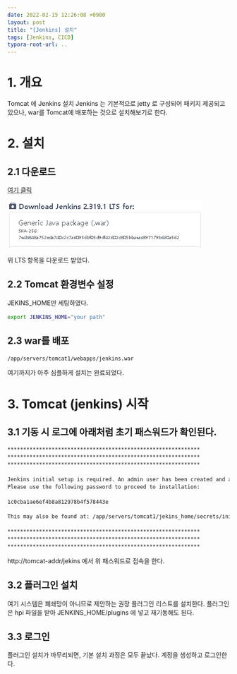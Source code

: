 ```yaml
---
date: 2022-02-15 12:26:08 +0900
layout: post
title: "[Jenkins] 설치"
tags: [Jenkins, CICD]
typora-root-url: ..
---
```



# 1. 개요
Tomcat 에 Jenkins 설치
Jenkins 는 기본적으로 jetty 로 구성되어 패키지 제공되고 있으나,
war를 Tomcat에 배포하는 것으로 설치해보기로 한다.



# 2. 설치
## 2.1 다운로드
[여기 클릭](https://www.jenkins.io/download/)

![InstallJenkins_1](/../assets/posts/images/04-Jenkins/InstallJenkins/InstallJenkins_1.png)



위 LTS 항목을 다운로드 받았다.



## 2.2 Tomcat 환경변수 설정
JEKINS_HOME만 세팅하였다.

```bash
export JENKINS_HOME="your path"
```



## 2.3 war를 배포

```bash
/app/servers/tomcat1/webapps/jenkins.war
```
여기까지가 아주 심플하게 설치는 완료되었다.



# 3. Tomcat (jenkins) 시작
## 3.1 기동 시 로그에 아래처럼 초기 패스워드가 확인된다.

```bash
*************************************************************
*************************************************************
*************************************************************

Jenkins initial setup is required. An admin user has been created and a password generated.
Please use the following password to proceed to installation:

1c0cba1ae6ef4b8a812978b4f578443e

This may also be found at: /app/servers/tomcat1/jekins_home/secrets/initialAdminPassword

*************************************************************
*************************************************************
*************************************************************
```

http://tomcat-addr/jekins 에서 위 패스워드로 접속을 한다.



## 3.2 플러그인 설치
여기 시스템은 폐쇄망이 아니므로 제안하는 권장 플러그인 리스트를 설치한다.
플러그인은 hpi 파일을 받아 JENKINS_HOME/plugins 에 넣고 재기동해도 된다.



## 3.3 로그인
플러그인 설치가 마무리되면, 기본 설치 과정은 모두 끝났다.
계정을 생성하고 로그인한다.
